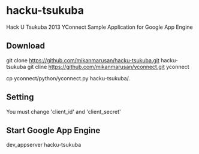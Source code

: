 hacku-tsukuba
=============

Hack U Tsukuba 2013 YConnect Sample Application for Google App Engine

## Download

git clone https://github.com/mikanmarusan/hacku-tsukuba.git hacku-tsukuba
git cline https://github.com/mikanmarusan/yconnect.git yconnect

cp yconnect/python/yconnect.py hacku-tsukuba/.

## Setting

You must change 'client_id' and 'client_secret'

## Start Google App Engine

dev_appserver hacku-tsukuba
